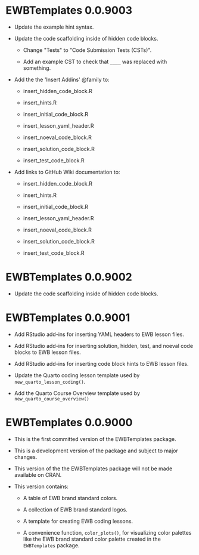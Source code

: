 # EWBTemplates 0.0.9003

- Update the example hint syntax.

- Update the code scaffolding inside of hidden code blocks.
  
  - Change "Tests" to "Code Submission Tests (CSTs)".
  
  - Add an example CST to check that `____` was replaced with something.
  
- Add the the 'Insert Addins' @family to:

  - insert_hidden_code_block.R
  
  - insert_hints.R
  
  - insert_initial_code_block.R
  
  - insert_lesson_yaml_header.R
  
  - insert_noeval_code_block.R
  
  - insert_solution_code_block.R
  
  - insert_test_code_block.R
  
- Add links to GitHub Wiki documentation to:

  - insert_hidden_code_block.R
  
  - insert_hints.R
  
  - insert_initial_code_block.R
  
  - insert_lesson_yaml_header.R
  
  - insert_noeval_code_block.R
  
  - insert_solution_code_block.R
  
  - insert_test_code_block.R

# EWBTemplates 0.0.9002

- Update the code scaffolding inside of hidden code blocks.

# EWBTemplates 0.0.9001

- Add RStudio add-ins for inserting YAML headers to EWB lesson files.

- Add RStudio add-ins for inserting solution, hidden, test, and noeval code blocks to EWB lesson files.

- Add RStudio add-ins for inserting code block hints to EWB lesson files.

- Update the Quarto coding lesson template used by `new_quarto_lesson_coding()`.

- Add the Quarto Course Overview template used by `new_quarto_course_overview()`

# EWBTemplates 0.0.9000

- This is the first committed version of the EWBTemplates package.

- This is a development version of the package and subject to major changes.

- This version of the the EWBTemplates package will not be made available on
CRAN.

- This version contains:

  - A table of EWB brand standard colors.

  - A collection of EWB brand standard logos.

  - A template for creating EWB coding lessons.

  - A convenience function, `color_plots()`, for visualizing color palettes
  like the EWB brand standard color palette created in the `EWBTemplates`
  package.
